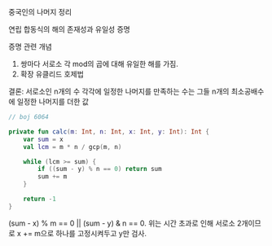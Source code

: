 중국인의 나머지 정리

연립 합동식의 해의 존재성과 유일성 증명

증명 관련 개념
1. 쌍마다 서로소
	각 mod의 곱에 대해 유일한 해를 가짐.
2. 확장 유클리드 호제법


결론: 서로소인 n개의 수 각각에 일정한 나머지를 만족하는 수는 그들 n개의 최소공배수에 일정한 나머지를 더한 값


```kotlin
// boj 6064

private fun calc(m: Int, n: Int, x: Int, y: Int): Int {
    var sum = x
    val lcm = m * n / gcp(m, n)

    while (lcm >= sum) {
        if ((sum - y) % n == 0) return sum
        sum += m
    }

    return -1
}

```

(sum - x) % m == 0 || (sum - y) & n == 0.
위는 시간 초과로 인해 서로소 2개이므로 x += m으로 하나를 고정시켜두고 y만 검사.